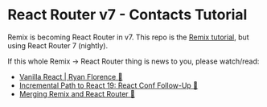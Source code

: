 # React Router v7 - Contacts Tutorial

Remix is becoming React Router in v7. This repo is the [Remix tutorial](https://remix.run/docs/en/main/start/tutorial), but using React Router 7 (nightly).

If this whole Remix -> React Router thing is news to you, please watch/read:

- [Vanilla React | Ryan Florence 🎥](https://www.youtube.com/watch?v=ZcwA0xt8FlQ)
- [Incremental Path to React 19: React Conf Follow-Up 📖](https://remix.run/blog/incremental-path-to-react-19)
- [Merging Remix and React Router 📖](https://remix.run/blog/merging-remix-and-react-router)
